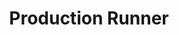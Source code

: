 ---
title: "Production Runner"
layout: none
level:  "Manchester Science Festival"
bottom:  "October 2017"
symbol: "achieve/mosi.png"
uniquecolour: "(248,195,64,1)"
categories: achievement
---